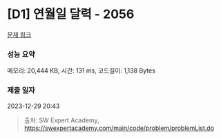 # [D1] 연월일 달력 - 2056 

[문제 링크](https://swexpertacademy.com/main/code/problem/problemDetail.do?contestProbId=AV5QLkdKAz4DFAUq) 

### 성능 요약

메모리: 20,444 KB, 시간: 131 ms, 코드길이: 1,138 Bytes

### 제출 일자

2023-12-29 20:43



> 출처: SW Expert Academy, https://swexpertacademy.com/main/code/problem/problemList.do
